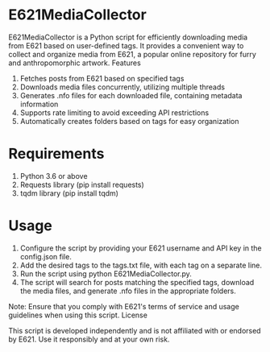 
# E621MediaCollector

E621MediaCollector is a Python script for efficiently downloading media from E621 based on user-defined tags. It provides a convenient way to collect and organize media from E621, a popular online repository for furry and anthropomorphic artwork.
Features
 1. Fetches posts from E621 based on specified tags
 2. Downloads media files concurrently, utilizing multiple threads
 3. Generates .nfo files for each downloaded file, containing metadata information
 4. Supports rate limiting to avoid exceeding API restrictions
 5. Automatically creates folders based on tags for easy organization

# Requirements

1. Python 3.6 or above
2. Requests library (pip install requests)
3. tqdm library (pip install tqdm)

# Usage

1. Configure the script by providing your E621 username and API key in the config.json file.
2. Add the desired tags to the tags.txt file, with each tag on a separate line.
3. Run the script using python E621MediaCollector.py.
4. The script will search for posts matching the specified tags, download the media files, and generate .nfo files in the appropriate folders.

Note: Ensure that you comply with E621's terms of service and usage guidelines when using this script.
License

This script is developed independently and is not affiliated with or endorsed by E621. Use it responsibly and at your own risk.
